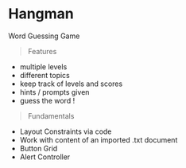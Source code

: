 # Hangman

Word Guessing Game

> Features
- multiple levels
- different topics
- keep track of levels and scores
- hints / prompts given
- guess the word !

> Fundamentals
- Layout Constraints via code
- Work with content of an imported .txt document
- Button Grid
- Alert Controller
